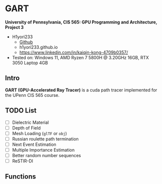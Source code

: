 GART
================

**University of Pennsylvania, CIS 565: GPU Programming and Architecture, Project 3**

* H1yori233
  * [Github](https://github.com/H1yori233)
  * h1yori233.github.io
  * https://www.linkedin.com/in/kaiqin-kong-4709b0357/
* Tested on: Windows 11, AMD Ryzen 7 5800H @ 3.20GHz 16GB, RTX 3050 Laptop 4GB


## Intro
**GART (GPU-Accelerated Ray Tracer)** is a cuda path tracer implemented for the UPenn CIS 565 course.

## TODO List
- [ ] Dielectric Material
- [ ] Depth of Field
- [ ] Mesh Loading (`glTF` or `obj`)
- [ ] Russian roulette path termination
- [ ] Next Event Estimation
- [ ] Multiple Importance Estimation
- [ ] Better random number sequences
- [ ] ReSTIR-DI

## Functions


### 


###


###
